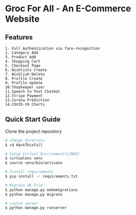 # Groc For All - An E-Commerce Website

## Features
	1. Full Authentication via face-recognition
	2. Category Add
	3. Product Add
	4. Shopping Cart
	5. Checkout Page
	6. Wishlists Create
	7. Wishlish Delete
	8. Profile Create
	9. Profile Update
	10.Shopkeeper user
	11.Speech to Text Chatbot
	12.Stripe Payment
	13.Corona Prediction
	14.COVID-19 Charts

## Quick Start Guide

Clone the project repository

``` bash
# change directory
$ cd HackThisFall

# Setup Virtual Environment(LINUX)
$ virtualenv venv
$ source venv/bin/activate

# Install requirements
$ pip install -r requirements.txt

# Migrate db File
$ python manage.py makemigrations
$ python manage.py migrate

# Launch server
$ python manage.py runserver

```
